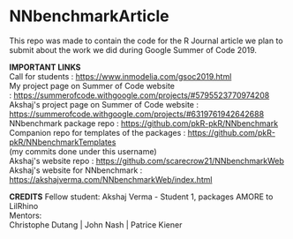 # NNbenchmarkArticle

This repo was made to contain the code for the R Journal article we plan to submit about the work we did during Google Summer of Code 2019.

**IMPORTANT LINKS**  
Call for students                                 : https://www.inmodelia.com/gsoc2019.html   
My project page on Summer of Code website         : https://summerofcode.withgoogle.com/projects/#5795523770974208  
Akshaj's project page on Summer of Code website   : https://summerofcode.withgoogle.com/projects/#6319761942642688  
NNbenchmark package repo                          : https://github.com/pkR-pkR/NNbenchmark  
Companion repo for templates of the packages      : https://github.com/pkR-pkR/NNbenchmarkTemplates  
(my commits done under this username)  
Akshaj's website repo                             : https://github.com/scarecrow21/NNbenchmarkWeb  
Akshaj's website for NNbenchmark                  : https://akshajverma.com/NNbenchmarkWeb/index.html  

**CREDITS**
Fellow student: Akshaj Verma - Student 1, packages AMORE to LilRhino  
Mentors:   
Christophe Dutang |
John Nash |
Patrice Kiener 
